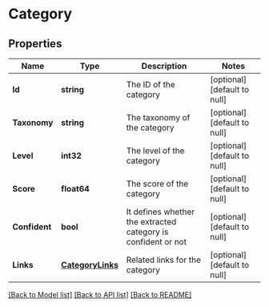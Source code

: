 # Category

## Properties
Name | Type | Description | Notes
------------ | ------------- | ------------- | -------------
**Id** | **string** | The ID of the category | [optional] [default to null]
**Taxonomy** | **string** | The taxonomy of the category | [optional] [default to null]
**Level** | **int32** | The level of the category | [optional] [default to null]
**Score** | **float64** | The score of the category | [optional] [default to null]
**Confident** | **bool** | It defines whether the extracted category is confident or not | [optional] [default to null]
**Links** | [**CategoryLinks**](CategoryLinks.md) | Related links for the category | [optional] [default to null]

[[Back to Model list]](../README.md#documentation-for-models) [[Back to API list]](../README.md#documentation-for-api-endpoints) [[Back to README]](../README.md)


